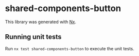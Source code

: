 # shared-components-button

This library was generated with [Nx](https://nx.dev).

## Running unit tests

Run `nx test shared-components-button` to execute the unit tests.
